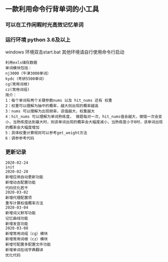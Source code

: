 ## 一款利用命令行背单词的小工具
### 可以在工作闲暇时光高效记忆单词
### 运行环境 python 3.6及以上
windows 环境双击start.bat
其他环境请自行使用命令行启动

~~~
利用exls储存数据
单词模块包括：
nj3000（牛津3000单词）
kydc（考研5500单词）
cg(常用词根)
cz(常用词组)
简介：
1：每个单词有两个关键参数nums 以及 hit_nums 还有 权重
2：权重可以理解为抽中的概率，越大则出现的概率越高
3：nums 可以理解为出现频率，该值越大，权重越大
4：hit_nums 可以理解为单词熟练度， 做题每对一次，hit_nums值会越大，做错一次会变小，当熟练度达到最大时，则该单词出现的概率会大幅度减小，当熟练度小于0时，该单词出现的概率会大幅度增加
5：具体权重计算规则可以参考get_weight方法
6：调参参考代码
~~~
### 更新记录
~~~
2020-02-24
init
2020-02-28
新增应用自动更新功能
新增动态配置功能
代码优化若干
2020-03-02
新增代理配置项
重写计算权值概率方法
2020-03-04
新增词义默写功能
记忆曲线功能
新增发音功能
2020-03-08
新增常用词组（cg）模块
新增常用词根（cz）模块
新增可配置多配置文件功能
新增单词在线字典翻译
优化代码
~~~
